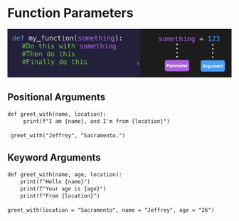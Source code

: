 # Function Parameters
![](https://github.com/JeffLoboz/100DaysOfPython/blob/main/images/Parameters-vs-Arguments.png)



## Positional Arguments
    def greet_with(name, location):
         print(f"I am {name}, and I'm from {location}")

     greet_with("Jeffrey", "Sacramento.")



## Keyword Arguments
    def greet_with(name, age, location):
        print(f"Hello {name}")
        print(f"Your age is {age}")
        print(f"From {location}")

    greet_with(location = "Sacramento", name = "Jeffrey", age = "26")

